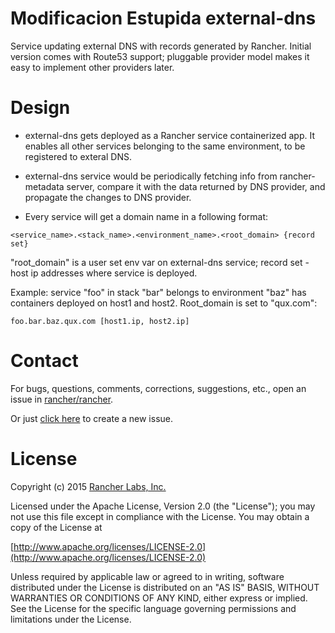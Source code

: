 Modificacion Estupida
external-dns
==========
Service updating external DNS with records generated by Rancher. Initial version comes with Route53 support; pluggable provider model makes it easy to implement other providers later.

Design
==========
* external-dns gets deployed as a Rancher service containerized app. It enables all other services belonging to the same environment, to be registered to exteral DNS.

* external-dns service would be periodically fetching info from rancher-metadata server, compare it with the data returned by DNS provider, and propagate the changes to DNS provider.

* Every service will get a domain name in a following format:

```
<service_name>.<stack_name>.<environment_name>.<root_domain> {record set}
```
"root_domain" is a user set env var on external-dns service; record set - host ip addresses where service is deployed.

Example: service "foo" in stack "bar" belongs to environment "baz" has containers deployed on host1 and host2. Root_domain is set to "qux.com":

```
foo.bar.baz.qux.com [host1.ip, host2.ip]
```

Contact
========
For bugs, questions, comments, corrections, suggestions, etc., open an issue in
 [rancher/rancher](//github.com/rancher/rancher/issues).

Or just [click here](//github.com/rancher/rancher/issues/new?title=%5Brancher-dns%5D%20) to create a new issue.

License
=======
Copyright (c) 2015 [Rancher Labs, Inc.](http://rancher.com)

Licensed under the Apache License, Version 2.0 (the "License");
you may not use this file except in compliance with the License.
You may obtain a copy of the License at

[http://www.apache.org/licenses/LICENSE-2.0](http://www.apache.org/licenses/LICENSE-2.0)

Unless required by applicable law or agreed to in writing, software
distributed under the License is distributed on an "AS IS" BASIS,
WITHOUT WARRANTIES OR CONDITIONS OF ANY KIND, either express or implied.
See the License for the specific language governing permissions and
limitations under the License.
